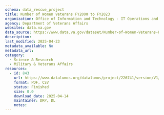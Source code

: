 ```yaml
---
schema: data_rescue_project 
title: Number of Women Veterans FY2000 to FY2023
organization: Office of Information and Technology - IT Operations and Services (ITOPS)
agency: Department of Veterans Affairs
websites: data.va.gov
data_source: https://www.data.va.gov/dataset/Number-of-Women-Veterans-FY2000-to-FY2023/v29f-w6nk
description: 
last_modified: 2025-04-23
metadata_available: No
metadata_url: 
category:
  - Science & Research 
  - Military & Veterans Affairs 
resources:
  - id: 843
    url: https://www.datalumos.org/datalumos/project/226741/version/V1/view
    format: PDF, CSV
    status: Finished
    size: 0.0
    download_date: 2025-04-14
    maintainer: DRP, DL
    notes: 
---
```

